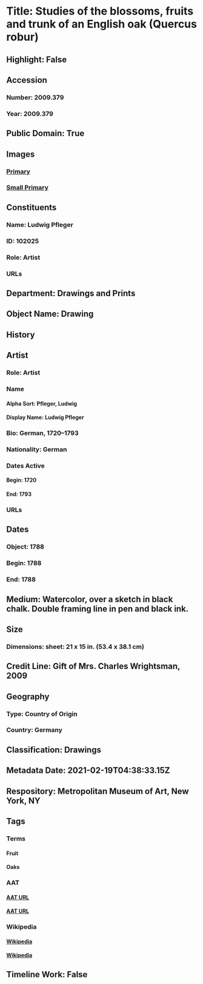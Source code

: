 # Title: Studies of the blossoms, fruits and trunk of an English oak (Quercus robur)
## Highlight: False
## Accession
### Number: 2009.379
### Year: 2009.379
## Public Domain: True
## Images
### [Primary](https://images.metmuseum.org/CRDImages/dp/original/DP222152.jpg)
### [Small Primary](https://images.metmuseum.org/CRDImages/dp/web-large/DP222152.jpg)
## Constituents
### Name: Ludwig Pfleger
### ID: 102025
### Role: Artist
### URLs
## Department: Drawings and Prints
## Object Name: Drawing
## History
## Artist
### Role: Artist
### Name
#### Alpha Sort: Pfleger, Ludwig
#### Display Name: Ludwig Pfleger
### Bio: German, 1720–1793
### Nationality: German
### Dates Active
#### Begin: 1720
#### End: 1793
### URLs
## Dates
### Object: 1788
### Begin: 1788
### End: 1788
## Medium: Watercolor, over a sketch in black chalk. Double framing line in pen and black ink.
## Size
### Dimensions: sheet: 21 x 15 in. (53.4 x 38.1 cm)
## Credit Line: Gift of Mrs. Charles Wrightsman, 2009
## Geography
### Type: Country of Origin
### Country: Germany
## Classification: Drawings
## Metadata Date: 2021-02-19T04:38:33.15Z
## Respository: Metropolitan Museum of Art, New York, NY
## Tags
### Terms
#### Fruit
#### Oaks
### AAT
#### [AAT URL](http://vocab.getty.edu/page/aat/300011868)
#### [AAT URL](None)
### Wikipedia
#### [Wikipedia]()
#### [Wikipedia]()
## Timeline Work: False